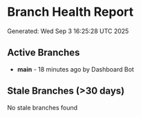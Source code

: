 # Branch Health Report
Generated: Wed Sep  3 16:25:28 UTC 2025

## Active Branches
- **main** - 18 minutes ago by Dashboard Bot

## Stale Branches (>30 days)
No stale branches found
